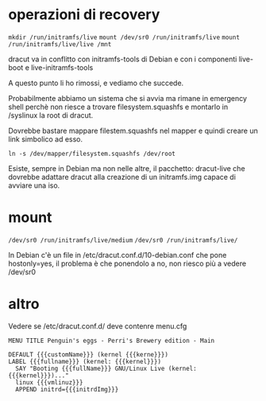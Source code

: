 # operazioni di recovery

```mkdir /run/initramfs/live```
```mount /dev/sr0 /run/initramfs/live```
```mount /run/initramfs/live/live /mnt```

dracut va in conflitto con initramfs-tools di Debian
e con i componenti live-boot e live-initramfs-tools

A questo punto li ho rimossi, e vediamo che succede.

Probabilmente abbiamo un sistema che si avvia ma
rimane in emergency shell perchè non riesce a trovare
filesystem.squashfs e montarlo in /syslinux la root 
di dracut.

Dovrebbe bastare mappare filestem.squashfs nel mapper
e quindi creare un link simbolico ad esso.

```ln -s /dev/mapper/filesystem.squashfs /dev/root```

Esiste, sempre in Debian ma non nelle altre, il pacchetto:
dracut-live che dovrebbe adattare dracut alla creazione 
di un initramfs.img capace di avviare una iso.

# mount
```/dev/sr0 /run/initramfs/live/medium```
```/dev/sr0 /run/initramfs/live/```

In Debian c'è un file in /etc/dracut.conf.d/10-debian.conf che pone hostonly=yes,
il problema è che ponendolo a no, non riesco più a vedere /dev/sr0


# altro
Vedere se /etc/dracut.conf.d/ deve contenre menu.cfg

```
MENU TITLE Penguin's eggs - Perri's Brewery edition - Main

DEFAULT {{{customName}}} (kernel {{{kerne}}})
LABEL {{{fullname}}} (kernel: {{{kernel}}})
  SAY "Booting {{{fullName}}} GNU/Linux Live (kernel: {{{kernel}}})..."
  linux {{{vmlinuz}}}
  APPEND initrd={{{initrdImg}}} 
```

